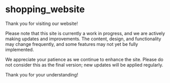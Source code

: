 # shopping_website
Thank you for visiting our website! 

Please note that this site is currently a work in progress, and we are actively making updates and improvements. The content, design, and functionality may change frequently, and some features may not yet be fully implemented.

We appreciate your patience as we continue to enhance the site. Please do not consider this as the final version; new updates will be applied regularly.

Thank you for your understanding!
